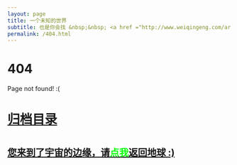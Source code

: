 ```yaml
---
layout: page
title: 一个未知的世界
subtitle: 也是你会找 &nbsp;&nbsp; <a href ="http://www.weiqingeng.com/arch.html">架构</a>&nbsp;&nbsp; <a href ="http://www.weiqingeng.com/life.html">生活故事</a>&nbsp;&nbsp; <a href ="http://www.weiqingeng.com/jvm.html">JVM</a>&nbsp;&nbsp; <a href ="http://www.weiqingeng.com/spring-boot.html">Spring Boot</a>&nbsp;&nbsp; <a href ="http://www.weiqingeng.com/spring-cloud.html">Spring Cloud</a>
permalink: /404.html
---
```


# 404

Page not found! :(

<h1><a href ="http://www.weiqingeng.com/archives.html">归档目录</a><h1>

<h2><a href="http://www.weiqingeng.com/archives.html">您来到了宇宙的边缘，请<span style="color:#00FF00">点我</span>返回地球 :)</a></h2>
